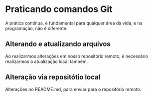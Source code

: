 # Praticando comandos Git
A prática contínua, é fundamental para qualquer área da vida, e na programação, não é diferente.

## Alterando e atualizando arquivos
Ao realizarmos alterações em nosso repositório remoto, é necessário realizarmos a atualização local também.

## Alteração via repositótio local
Alterações no README.md, para enviar para o repositório remoto.
